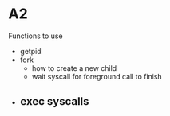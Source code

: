 # A2

Functions to use

- getpid
- fork
  - how to create a new child
  - wait syscall for foreground call to finish
- exec syscalls
  - 